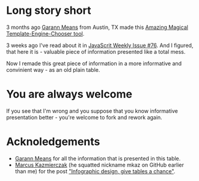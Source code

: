 # Long story short
3 months ago [Garann Means](http://garann.com/) from Austin, TX made this [Amazing Magical Template-Engine-Chooser tool](http://garann.github.com/template-chooser/).

3 weeks ago I've read about it in [JavaScrit Weekly Issue #76](http://javascriptweekly.com/archive/76.html). And I figured, that here it is - valuable piece of information presented like a total mess.

Now I remade this great piece of information in a more informative and convinient way - as an old plain table.

# You are always welcome
If you see that I'm wrong and you suppose that you know informative presentation better - you're welcome to fork and rework again.

# Acknoledgements
* [Garann Means](https://github.com/garann) for all the information that is presented in this table.
* [Marcus Kazmierczak](http://mkaz.com/) (he squatted nickname mkaz on GitHub earlier than me) for the post ["Infographic design, give tables a chance"](http://mkaz.com/dataviz/infographic-design.html).
